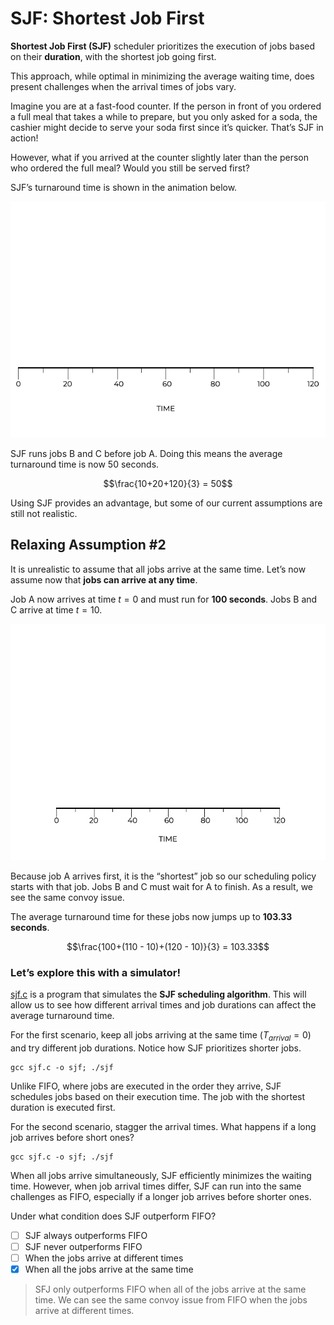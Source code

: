 # SJF: Shortest Job First

**Shortest Job First (SJF)** scheduler prioritizes the execution of jobs based on their **duration**, with the shortest job going first.

This approach, while optimal in minimizing the average waiting time, does present challenges when the arrival times of jobs vary.

Imagine you are at a fast-food counter. If the person in front of you ordered a full meal that takes a while to prepare, but you only asked for a soda, the cashier might decide to serve your soda first since it’s quicker. That’s SJF in action!

However, what if you arrived at the counter slightly later than the person who ordered the full meal? Would you still be served first?

SJF’s turnaround time is shown in the animation below.

<p align="center">
  <img src="sjf1.gif" alt="sjf1"/>
</p>

SJF runs jobs B and C before job A. Doing this means the average turnaround time is now 50 seconds.

$$\frac{10+20+120}{3} = 50$$

Using SJF provides an advantage, but some of our current assumptions are still not realistic.

## Relaxing Assumption #2

It is unrealistic to assume that all jobs arrive at the same time. Let’s now assume now that **jobs can arrive at any time**.

Job A now arrives at time $t=0$ and must run for **100 seconds**. Jobs B and C arrive at time $t=10$.

<p align="center">
  <img src="sjf2.gif" alt="sjf2"/>
</p>

Because job A arrives first, it is the “shortest” job so our scheduling policy starts with that job. Jobs B and C must wait for A to finish. As a result, we see the same convoy issue.

The average turnaround time for these jobs now jumps up to **103.33 seconds**.

$$\frac{100+(110 - 10)+(120 - 10)}{3} = 103.33$$

### Let’s explore this with a simulator!

[sjf.c](sjf.c) is a program that simulates the **SJF scheduling algorithm**. This will allow us to see how different arrival times and job durations can affect the average turnaround time.

For the first scenario, keep all jobs arriving at the same time ($T_{arrival} = 0$) and try different job durations. Notice how SJF prioritizes shorter jobs.

```
gcc sjf.c -o sjf; ./sjf
```

Unlike FIFO, where jobs are executed in the order they arrive, SJF schedules jobs based on their execution time. The job with the shortest duration is executed first.

For the second scenario, stagger the arrival times. What happens if a long job arrives before short ones?

```
gcc sjf.c -o sjf; ./sjf
```

When all jobs arrive simultaneously, SJF efficiently minimizes the waiting time. However, when job arrival times differ, SJF can run into the same challenges as FIFO, especially if a longer job arrives before shorter ones.



Under what condition does SJF outperform FIFO?
- [ ] SJF always outperforms FIFO
- [ ] SJF never outperforms FIFO
- [ ] When the jobs arrive at different times
- [x] When all the jobs arrive at the same time

> SFJ only outperforms FIFO when all of the jobs arrive at the same time. We can see the same convoy issue from FIFO when the jobs arrive at different times.